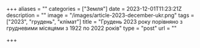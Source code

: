 +++
aliases = ""
categories = ["Земля"]
date = 2023-12-01T11:23:21Z
description = ""
image = "/images/article-2023-december-ukr.png"
tags = ["2023", "грудень", "клiмат"]
title = "Грудень 2023 року порівняно з грудневими місяцями з 1922 по 2022 рокiв"
type = "post"
url = ""

+++
